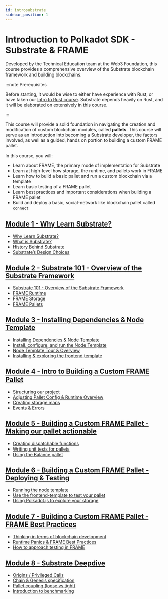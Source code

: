 ```yaml
---
id: introsubstrate
sidebar_position: 1
---
```


# Introduction to Polkadot SDK - Substrate & FRAME

Developed by the Technical Education team at the Web3 Foundation, this course provides a
comprehensive overview of the Substrate blockchain framework and building blockchains.

:::note Prerequisites

Before starting, it would be wise to either have experience with Rust, or have taken our
[Intro to Rust course](introrust.md). Substrate depends heavily on Rust, and it will be elaborated
on extensively in this course.

:::

This course will provide a solid foundation in navigating the creation and modification of custom
blockchain modules, called **pallets**. This course will serve as an introduction into becoming a
Substrate developer, the factors involved, as well as a guided, hands on portion to building a
custom FRAME pallet.

In this course, you will:

- Learn about FRAME, the primary mode of implementation for Substrate
- Learn at high-level how storage, the runtime, and pallets work in FRAME
- Learn how to build a basic pallet and run a custom blockchain via a template
- Learn basic testing of a FRAME pallet
- Learn best practices and important considerations when building a FRAME pallet
- Build and deploy a basic, social-network like blockchain pallet called `connect`

## [Module 1 - Why Learn Substrate?](./Substrate/section1/index.md)

- [Why Learn Substrate?](./Substrate/section1/index.md)
- [What is Substrate?](./Substrate/section1/what-is-substrate.md)
- [History Behind Substrate](./Substrate/section1/substrate-history.md)
- [Substrate’s Design Choices](./Substrate/section1/substrate-design.md)

## [Module 2 - Substrate 101 - Overview of the Substrate Framework](./Substrate/section2/index.md)

- [Substrate 101 - Overview of the Substrate Framework](./Substrate/section2/index.md)
- [FRAME Runtime](./Substrate/section2/substrate-runtime.md)
- [FRAME Storage](./Substrate/section2/substrate-storage.md)
- [FRAME Pallets](./Substrate/section2/substrate-pallets.md)

## [Module 3 - Installing Dependencies & Node Template](./Substrate/section3/index.md)

- [Installing Dependencies & Node Template](./Substrate/section3/install-deps.md)
- [Install, configure, and run the Node Template](./Substrate/section3/node-template-tour.md)
- [Node Template Tour & Overview](./Substrate/section3/explore-pallet-template.md)
- [Installing & exploring the frontend template](./Substrate/section3/install-explore-frontend.md)

## [Module 4 - Intro to Building a Custom FRAME Pallet](./Substrate/section4/index.md)

- [Structuring our project](./Substrate/section4/project-structure.md)
- [Adjusting Pallet Config & Runtime Overview](./Substrate/section4/pallet-config.md)
- [Creating storage maps](./Substrate/section4/create-storage-map.md)
- [Events & Errors](./Substrate/section4/events-errors.md)

## [Module 5 - Building a Custom FRAME Pallet - Making our pallet actionable](./Substrate/section5/index.md)

- [Creating dispatchable functions](./Substrate/section5//dispatchable.md)
- [Writing unit tests for pallets](./Substrate/section5/unit-tests.md)
- [Using the Balance pallet](./Substrate/section5/coupling-balances.md)

## [Module 6 - Building a Custom FRAME Pallet - Deploying & Testing](./Substrate/section6/index.md)

- [Running the node template](./Substrate/section6/run-node.md)
- [Use the frontend-template to test your pallet](./Substrate/section6/test-frontend.md)
- [Using Polkadot.js to explore your storage](./Substrate/section6/use-polkadotjs.md)

## [Module 7 - Building a Custom FRAME Pallet - FRAME Best Practices](./Substrate/section7/index.md)

- [Thinking in terms of blockchain development](./Substrate/section7/blockchain-dev.md)
- [Runtime Panics & FRAME Best Practices](./Substrate/section7/runtime-panics.md)
- [How to approach testing in FRAME](./Substrate/section7/how-to-test-frame.md)

## [Module 8 - Substrate Deepdive](./Substrate/section8/index.md)

- [Origins / Privileged Calls](./Substrate/section8/origins-calls.md)
- [Chain & Genesis specification](./Substrate/section8/chain-genesis-spec.md)
- [Pallet coupling (loose vs tight)](./Substrate/section8/pallet-coupling.md)
- [Introduction to benchmarking](./Substrate/section8/benchmarking.md)
